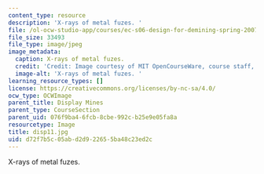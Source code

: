 ```yaml
---
content_type: resource
description: 'X-rays of metal fuzes. '
file: /ol-ocw-studio-app/courses/ec-s06-design-for-demining-spring-2007/d72f7b5c05abd2d922655ba48c23ed2c_disp11.jpg
file_size: 33493
file_type: image/jpeg
image_metadata:
  caption: X-rays of metal fuzes.
  credit: 'Credit: Image courtesy of MIT OpenCourseWare, course staff, and students.'
  image-alt: 'X-rays of metal fuzes. '
learning_resource_types: []
license: https://creativecommons.org/licenses/by-nc-sa/4.0/
ocw_type: OCWImage
parent_title: Display Mines
parent_type: CourseSection
parent_uid: 076f9ba4-6fcb-8cbe-992c-b25e9e05fa8a
resourcetype: Image
title: disp11.jpg
uid: d72f7b5c-05ab-d2d9-2265-5ba48c23ed2c
---
```

X-rays of metal fuzes. 